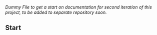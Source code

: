 *Dummy File to get a start on documentation for second iteration of this project, to be added to separate repository soon.*



## Start
